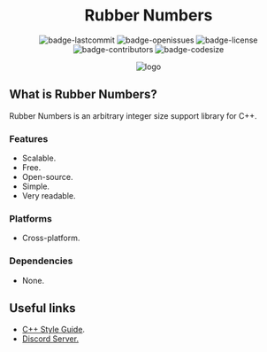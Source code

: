 <h1 align="center">Rubber Numbers</h1>

<p align="center">
<img alt="badge-lastcommit" src="https://img.shields.io/github/last-commit/GaryNLOL/Rubber-Numbers?style=for-the-badge">
<img alt="badge-openissues" src="https://img.shields.io/github/issues-raw/GaryNLOL/Rubber-Numbers?style=for-the-badge">
<img alt="badge-license" src="https://img.shields.io/github/license/GaryNLOL/Rubber-Numbers?style=for-the-badge">
<img alt="badge-contributors" src="https://img.shields.io/github/contributors/GaryNLOL/Rubber-Numbers?style=for-the-badge">
<img alt="badge-codesize" src="https://img.shields.io/github/languages/code-size/GaryNLOL/Rubber-Numbers?style=for-the-badge">
</p>

<p align="center">
<image alt="logo" src="https://github.com/GaryNLOL/Rubber-Numbers/blob/main/images/logo.png">
</p>

## What is Rubber Numbers?
Rubber Numbers is an arbitrary integer size support library for C++.
<div>
  <h3>Features</h3>
  <ul>
    <li>Scalable.</li>
    <li>Free.</li>
    <li>Open-source.</li>
    <li>Simple.</li>
    <li>Very readable.</li>
  </ul>
</div>
<div>
  <h3>Platforms</h3>
  <ul>
    <li>Cross-platform.</li>
  </ul>
</div>
<div>
  <h3>Dependencies</h3>
  <ul>
    <li>None.</li>
  </ul>
</div>

## Useful links
- [C++ Style Guide](https://github.com/GaryNLOL/Style-Guides/blob/main/CPP%20Style%20Guide.md).
- [Discord Server.](https://discord.gg/RQN6gcDQwX)
